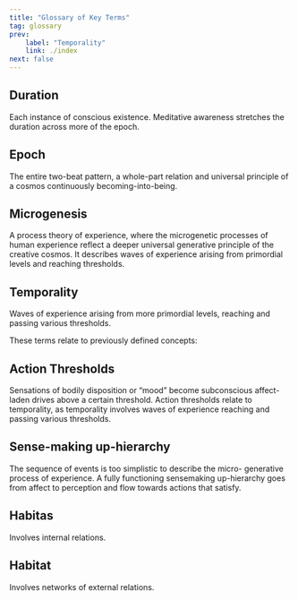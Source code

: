 ```yaml
---
title: "Glossary of Key Terms"
tag: glossary
prev:
    label: "Temporality"
    link: ./index
next: false
---
```



## Duration 
Each instance of conscious existence. Meditative awareness stretches the duration across more of the epoch.

## Epoch 
The entire two-beat pattern, a whole-part relation and universal principle of a cosmos continuously becoming-into-being.

## Microgenesis 
A process theory of experience, where the microgenetic processes of human experience reflect a deeper universal generative principle of the creative cosmos. It describes waves of experience arising from primordial levels and reaching thresholds.

## Temporality 
Waves of experience arising from more primordial levels, reaching and passing various thresholds.

These terms relate to previously defined concepts:

## Action Thresholds 
Sensations of bodily disposition or “mood” become subconscious affect-laden drives above a certain threshold. Action thresholds relate to temporality, as temporality involves waves of experience reaching and passing various thresholds.

## Sense-making up-hierarchy 
The sequence of events is too simplistic to describe the micro- generative process of experience. A fully functioning sensemaking up-hierarchy goes from affect to perception and flow towards actions that satisfy.

##  Habitas 
Involves internal relations.

## Habitat 
Involves networks of external relations.

